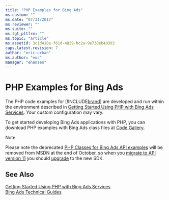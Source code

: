 ```yaml
---
title: "PHP Examples for Bing Ads"
ms.custom: ""
ms.date: "07/31/2017"
ms.reviewer: ""
ms.suite: ""
ms.tgt_pltfrm: ""
ms.topic: "article"
ms.assetid: 3c1d418e-f61d-4829-bc2a-9e738eb40392
caps.latest.revision: 7
author: "eric-urban"
ms.author: "eur"
manager: "ehansen"
---
```

# PHP Examples for Bing Ads
The PHP code examples for [!INCLUDE[brand](../../concepts/includes/brand.md)] are developed and run within the environment described in [Getting Started Using PHP with Bing Ads Services](../../concepts/get-started/getting-started-using-php-with-bing-ads-services.md). Your custom configuration may vary.

To get started developing Bing Ads applications with PHP, you can download PHP examples with Bing Ads class files at [Code Gallery](http://go.microsoft.com/fwlink/?LinkId=329042).

> [!NOTE]
> Please note the deprecated [PHP Classes for Bing Ads API examples](http://go.microsoft.com/fwlink/?LinkId=329042) will be removed from MSDN at the end of October, so when you [migrate to API version 11](../../concepts/migrating-to-bing-ads-api-version-11.md) you should [upgrade](../../concepts/get-started/getting-started-using-php-with-bing-ads-services.md#upgrade) to the new SDK.

## See Also
[Getting Started Using PHP with Bing Ads Services](../../concepts/get-started/getting-started-using-php-with-bing-ads-services.md)  
[Bing Ads Technical Guides](../../concepts/bing-ads-technical-guides.md)  

